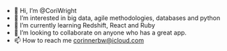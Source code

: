 - 👋 Hi, I’m @CoriWright
- 👀 I’m interested in big data, agile methodologies, databases and python
- 🌱 I’m currently learning Redshift, React and Ruby
- 💞️ I’m looking to collaborate on anyone who has a great app.
- 📫 How to reach me corinnerbw@icloud.com

<!---
CoriWright/CoriWright is a ✨ special ✨ repository because its `README.md` (this file) appears on your GitHub profile.
You can click the Preview link to take a look at your changes.
--->
